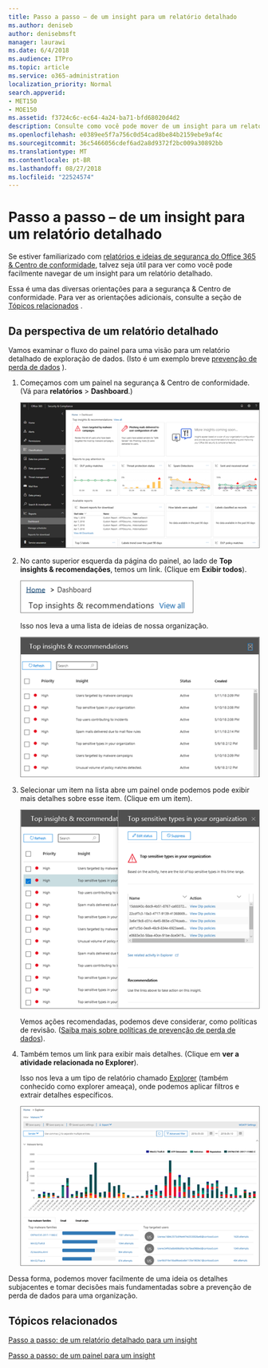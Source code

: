 ```yaml
---
title: Passo a passo – de um insight para um relatório detalhado
ms.author: deniseb
author: denisebmsft
manager: laurawi
ms.date: 6/4/2018
ms.audience: ITPro
ms.topic: article
ms.service: o365-administration
localization_priority: Normal
search.appverid:
- MET150
- MOE150
ms.assetid: f3724c6c-ec64-4a24-ba71-bfd68020d4d2
description: Consulte como você pode mover de um insight para um relatório detalhado na segurança &amp; Centro de conformidade por meio de um exemplo de prevenção de perda de dados.
ms.openlocfilehash: e0389ee5f7a756c0d54cad8be84b2159ebe9af4c
ms.sourcegitcommit: 36c5466056cdef6ad2a8d9372f2bc009a30892bb
ms.translationtype: MT
ms.contentlocale: pt-BR
ms.lasthandoff: 08/27/2018
ms.locfileid: "22524574"
---
```

# <a name="walkthrough---from-an-insight-to-a-detailed-report"></a>Passo a passo – de um insight para um relatório detalhado

Se estiver familiarizado com [relatórios e ideias de segurança do Office 365 &amp; Centro de conformidade](reports-and-insights-in-security-and-compliance.md), talvez seja útil para ver como você pode facilmente navegar de um insight para um relatório detalhado. 
  
Essa é uma das diversas orientações para a segurança &amp; Centro de conformidade. Para ver as orientações adicionais, consulte a seção de [Tópicos relacionados](#related-topics) . 
  
## <a name="from-an-insight-to-a-detailed-report"></a>Da perspectiva de um relatório detalhado

Vamos examinar o fluxo do painel para uma visão para um relatório detalhado de exploração de dados. (Isto é um exemplo breve [prevenção de perda de dados](data-loss-prevention-policies.md) ). 
  
1. Começamos com um painel na segurança &amp; Centro de conformidade. (Vá para **relatórios** \> **Dashboard**.)
    
    ![Na segurança &amp; Centro de conformidade, escolha relatórios \> painel](media/2a668c3d-3fa3-4e37-8149-46989b33ae8c.png)
  
2. No canto superior esquerda da página do painel, ao lado de **Top insights &amp; recomendações**, temos um link. (Clique em **Exibir todos**).
    
    ![Na segurança &amp; Centro de conformidade, escolha relatórios \> painel para ver suas insights superior](media/9bb64e11-494f-40a4-ab3d-8d3c7789f300.png)
  
    Isso nos leva a uma lista de ideias de nossa organização.
    
    ![Na segurança &amp; Centro de conformidade, você pode exibir todas as ideias em uma lista](media/1289af77-bf5a-444a-97a1-03d8a83f75a9.png)
  
3. Selecionar um item na lista abre um painel onde podemos pode exibir mais detalhes sobre esse item. (Clique em um item).
    
    ![Detalhes de um insight selecionado](media/dcbb389f-23b0-4031-b789-4a49068af85a.png)
  
    Vemos ações recomendadas, podemos deve considerar, como políticas de revisão. ([Saiba mais sobre políticas de prevenção de perda de dados](data-loss-prevention-policies.md)).
    
4. Também temos um link para exibir mais detalhes. (Clique em **ver a atividade relacionada no Explorer**). 
    
    Isso nos leva a um tipo de relatório chamado [Explorer](use-explorer-in-security-and-compliance.md) (também conhecido como explorer ameaça), onde podemos aplicar filtros e extrair detalhes específicos. 
    
    ![Modo de exibição do Explorer com mais detalhes sobre um insight selecionado](media/3ad15b15-7158-44b7-beda-013351bd868e.png)
  
Dessa forma, podemos mover facilmente de uma ideia os detalhes subjacentes e tomar decisões mais fundamentadas sobre a prevenção de perda de dados para uma organização.
  
## <a name="related-topics"></a>Tópicos relacionados

[Passo a passo: de um relatório detalhado para um insight](from-a-detailed-report-to-an-insight.md)
  
[Passo a passo: de um painel para um insight](from-a-dashboard-to-an-insight.md)
  

